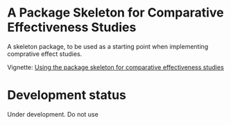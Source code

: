A Package Skeleton for Comparative Effectiveness Studies
========================================================

A skeleton package, to be used as a starting point when implementing comprative effect studies.

Vignette: [Using the package skeleton for comparative effectiveness studies](https://raw.githubusercontent.com/OHDSI/StudyProtocolSandbox/master/TenofovirVsEntecavir/inst/doc/UsingSkeletonPackage.pdf)


# Development status

Under development. Do not use
